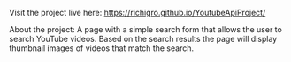 Visit the project live here: https://richigro.github.io/YoutubeApiProject/

About the project: A page with a simple search form that allows the user to search YouTube videos. Based on the search results the page will display thumbnail images of videos that match the search.
